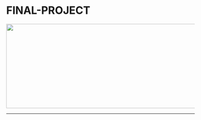 # FINAL-PROJECT

<div align="center">

<img src="header.jpg" alt="Data Analytics" style="height: 225px; width:1300px;"/>

</div>

---
